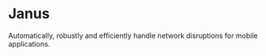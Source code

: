 # Janus

Automatically, robustly and efficiently handle network disruptions for mobile applications.
